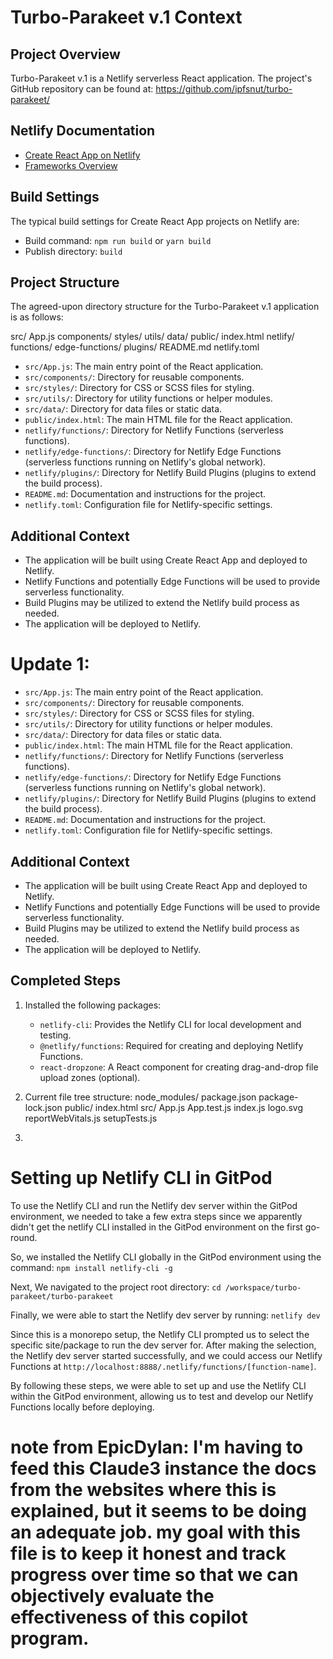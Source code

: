 # Turbo-Parakeet v.1 Context

## Project Overview

Turbo-Parakeet v.1 is a Netlify serverless React application. The project's GitHub repository can be found at: https://github.com/ipfsnut/turbo-parakeet/

## Netlify Documentation

- [Create React App on Netlify](https://docs.netlify.com/frameworks/react/#create-react-app)
- [Frameworks Overview](https://docs.netlify.com/frameworks/)

## Build Settings

The typical build settings for Create React App projects on Netlify are:

- Build command: `npm run build` or `yarn build`
- Publish directory: `build`

## Project Structure

The agreed-upon directory structure for the Turbo-Parakeet v.1 application is as follows:


src/
App.js
components/
styles/
utils/
data/
public/
index.html
netlify/
functions/
edge-functions/
plugins/
README.md
netlify.toml


- `src/App.js`: The main entry point of the React application.
- `src/components/`: Directory for reusable components.
- `src/styles/`: Directory for CSS or SCSS files for styling.
- `src/utils/`: Directory for utility functions or helper modules.
- `src/data/`: Directory for data files or static data.
- `public/index.html`: The main HTML file for the React application.
- `netlify/functions/`: Directory for Netlify Functions (serverless functions).
- `netlify/edge-functions/`: Directory for Netlify Edge Functions (serverless functions running on Netlify's global network).
- `netlify/plugins/`: Directory for Netlify Build Plugins (plugins to extend the build process).
- `README.md`: Documentation and instructions for the project.
- `netlify.toml`: Configuration file for Netlify-specific settings.

## Additional Context

- The application will be built using Create React App and deployed to Netlify.
- Netlify Functions and potentially Edge Functions will be used to provide serverless functionality.
- Build Plugins may be utilized to extend the Netlify build process as needed.
- The application will be deployed to Netlify.



# Update 1: 

- `src/App.js`: The main entry point of the React application.
- `src/components/`: Directory for reusable components.
- `src/styles/`: Directory for CSS or SCSS files for styling.
- `src/utils/`: Directory for utility functions or helper modules.
- `src/data/`: Directory for data files or static data.
- `public/index.html`: The main HTML file for the React application.
- `netlify/functions/`: Directory for Netlify Functions (serverless functions).
- `netlify/edge-functions/`: Directory for Netlify Edge Functions (serverless functions running on Netlify's global network).
- `netlify/plugins/`: Directory for Netlify Build Plugins (plugins to extend the build process).
- `README.md`: Documentation and instructions for the project.
- `netlify.toml`: Configuration file for Netlify-specific settings.

## Additional Context

- The application will be built using Create React App and deployed to Netlify.
- Netlify Functions and potentially Edge Functions will be used to provide serverless functionality.
- Build Plugins may be utilized to extend the Netlify build process as needed.
- The application will be deployed to Netlify.

## Completed Steps

1. Installed the following packages:
   - `netlify-cli`: Provides the Netlify CLI for local development and testing.
   - `@netlify/functions`: Required for creating and deploying Netlify Functions.
   - `react-dropzone`: A React component for creating drag-and-drop file upload zones (optional).

2. Current file tree structure:
node_modules/
package.json
package-lock.json
public/
index.html
src/
App.js
App.test.js
index.js
logo.svg
reportWebVitals.js
setupTests.js


3. 

# Setting up Netlify CLI in GitPod

To use the Netlify CLI and run the Netlify dev server within the GitPod environment, we needed to take a few extra steps since we apparently didn't get the netlify CLI installed in the GitPod environment on the first go-round.

So, we installed the Netlify CLI globally in the GitPod environment using the command: `npm install netlify-cli -g`

Next, We navigated to the project root directory: `cd /workspace/turbo-parakeet/turbo-parakeet`

Finally, we were able to start the Netlify dev server by running: `netlify dev`

Since this is a monorepo setup, the Netlify CLI prompted us to select the specific site/package to run the dev server for. After making the selection, the Netlify dev server started successfully, and we could access our Netlify Functions at `http://localhost:8888/.netlify/functions/[function-name]`.

By following these steps, we were able to set up and use the Netlify CLI within the GitPod environment, allowing us to test and develop our Netlify Functions locally before deploying.

# note from EpicDylan: I'm having to feed this Claude3 instance the docs from the websites where this is explained, but it seems to be doing an adequate job. my goal with this file is to keep it honest and track progress over time so that we can objectively evaluate the effectiveness of this copilot program. 
